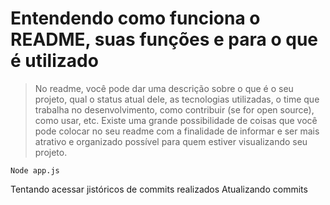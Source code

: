 # Entendendo como funciona o README, suas funções e para o que é utilizado

> No readme, você pode dar uma descrição sobre o que é o seu projeto, qual o status atual dele, as tecnologias utilizadas, o time que trabalha no desenvolvimento, como contribuir (se for open source), como usar, etc. Existe uma grande possibilidade de coisas que você pode colocar no seu readme com a finalidade de informar e ser mais atrativo e organizado possível para quem estiver visualizando seu projeto. 

```
Node app.js
```

Tentando acessar jistóricos de commits realizados
Atualizando commits